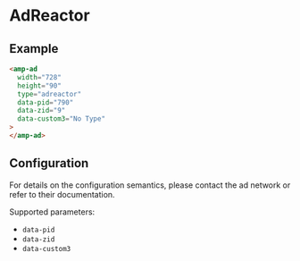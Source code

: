 <!---
Copyright 2015 The AMP HTML Authors. All Rights Reserved.

Licensed under the Apache License, Version 2.0 (the "License");
you may not use this file except in compliance with the License.
You may obtain a copy of the License at

      http://www.apache.org/licenses/LICENSE-2.0

Unless required by applicable law or agreed to in writing, software
distributed under the License is distributed on an "AS-IS" BASIS,
WITHOUT WARRANTIES OR CONDITIONS OF ANY KIND, either express or implied.
See the License for the specific language governing permissions and
limitations under the License.
-->

# AdReactor

## Example

```html
<amp-ad
  width="728"
  height="90"
  type="adreactor"
  data-pid="790"
  data-zid="9"
  data-custom3="No Type"
>
</amp-ad>
```

## Configuration

For details on the configuration semantics, please contact the ad network or
refer to their documentation.

Supported parameters:

- `data-pid`
- `data-zid`
- `data-custom3`
